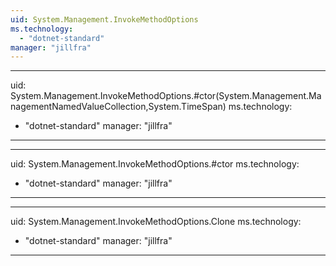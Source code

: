 ```yaml
---
uid: System.Management.InvokeMethodOptions
ms.technology: 
  - "dotnet-standard"
manager: "jillfra"
---
```


---
uid: System.Management.InvokeMethodOptions.#ctor(System.Management.ManagementNamedValueCollection,System.TimeSpan)
ms.technology: 
  - "dotnet-standard"
manager: "jillfra"
---

---
uid: System.Management.InvokeMethodOptions.#ctor
ms.technology: 
  - "dotnet-standard"
manager: "jillfra"
---

---
uid: System.Management.InvokeMethodOptions.Clone
ms.technology: 
  - "dotnet-standard"
manager: "jillfra"
---
